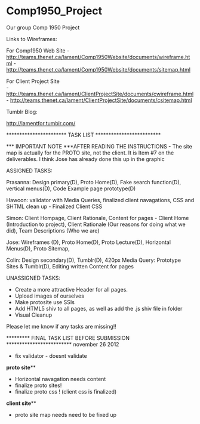 Comp1950_Project
================

Our group Comp 1950 Project

Links to Wireframes:

For Comp1950 Web Site
            - http://teams.thenet.ca/lament/Comp1950Website/documents/wireframe.html
            - http://teams.thenet.ca/lament/Comp1950Website/documents/sitemap.html

For Client Project Site    
            - http://teams.thenet.ca/lament/ClientProjectSite/documents/cwireframe.html
            - http://teams.thenet.ca/lament/ClientProjectSite/documents/csitemap.html
			
Tumblr Blog:

http://lamentfor.tumblr.com/

*********************** TASK LIST  *************************


*** IMPORTANT NOTE ***AFTER READING THE INSTRUCTIONS - The site map is actually for the PROTO site, not the client.  It is Item #7 on the deliverables.  I think Jose has already done this up in the graphic

ASSIGNED TASKS:

Prasanna:  Design primary(D), Proto Home(D), Fake search function(D), vertical menus(D), Code Example page prototype(D)

Hawoon:  validator with Media Queries, finalized client navagations, CSS and SHTML clean up - Finalized Client CSS

Simon:  Client Hompage, Client Rationale, Content for pages - Client Home (Introduction to project), Client Rationale (Our reasons for doing what we did), Team Descriptions (Who we are)

Jose:  Wireframes (D), Proto Home(D),  Proto Lecture(D), Horizontal Menus(D), Proto Sitemap, 

Colin:  Design secondary(D), Tumblr(D), 420px Media Query: Prototype Sites & Tumblr(D), Editing written Content for pages


UNASSIGNED TASKS:

- Create a more attractive Header for all pages.
- Upload images of ourselves
- Make protosite use SSIs
- Add HTML5 shiv to all pages, as well as add the .js shiv file in folder
- Visual Cleanup


Please let me know if any tasks are missing!!


********* FINAL TASK LIST BEFORE SUBMISSION  ************************* november 26 2012

- fix validator - doesnt validate

********proto site**********
- Horizontal navagation needs content
- finalize proto sites!
- finalize proto css  ! (client css is finalized)


********client site**********
- proto site map needs need to be fixed up